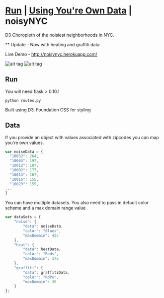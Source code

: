 **[Run](#run)** |
**[Using You're Own Data](#data)** |
noisyNYC
========

D3 Choropleth of the noisiest neighborhoods in NYC.

** Update - Now with heating and graffiti data

Live Demo - http://noisynyc.herokuapp.com/

![alt tag](http://i.imgur.com/cu2kPxx.jpg)
![alt tag](http://i.imgur.com/qG0H1zK.jpg)

## Run
You will need flask > 0.10.1
```
python routes.py
```
Built using D3. Foundation CSS for styling

## Data
If you provide an object with values associated with zipcodes you can map you're own values. 

``` .js
var noiseData = {
  "10032": 264,
  "10003": 197,
  "10012": 187,
  "10002": 177,
  "10013": 167,
  "10016": 155,
  "10023": 155,
...
}
```

You can have multiple datasets. You also need to pass in default color scheme and a max domain range value
``` .js
var dataSets = {
	"noise": {
		"data": noiseData,
		"color": "Blues",
		"maxDomain": 425
	},
	"heat": {
		"data": heatData,
		"color": "Reds",
		"maxDomain": 375
	},
	"graffiti": {
		"data": graffitiData,
		"color": "RdPu",
		"maxDomain": 30
	}
};

```

